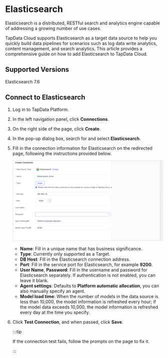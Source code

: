 # Elasticsearch



Elasticsearch is a distributed, RESTful search and analytics engine capable of addressing a growing number of use cases.

TapData Cloud supports Elasticsearch as a target data source to help you quickly build data pipelines for scenarios such as log data write analytics, content management, and search analytics.  This article provides a comprehensive guide on how to add Elasticsearch to TapData Cloud.

## Supported Versions

Elasticsearch 7.6

## Connect to Elasticsearch

1. Log in to TapData Platform.

2. In the left navigation panel, click **Connections**.

3. On the right side of the page, click **Create**.

4. In the pop-up dialog box, search for and select **Elasticsearch**.

5. Fill in the connection information for Elasticsearch on the redirected page, following the instructions provided below.

   ![Elastic Connection Example](../../images/elasticsearch_connection_setting.png)

   * **Name**: Fill in a unique name that has business significance.
   * **Type**: Currently only supported as a Target.
   * **DB Host**: Fill in the Elasticsearch connection address.
   * **Port**: Fill in the service port for Elasticsearch, for example **9200**.
   * **User Name**, **Password**: Fill in the username and password for Elasticsearch separately. If authentication is not enabled, you can leave it blank.
   * **Agent settings**: Defaults to **Platform automatic allocation**, you can also manually specify an agent.
   * **Model load time**: When the number of models in the data source is less than 10,000, the model information is refreshed every hour; if the model data exceeds 10,000, the model information is refreshed every day at the time you specify.

6. Click **Test Connection**, and when passed, click **Save**.

   :::tip

   If the connection test fails, follow the prompts on the page to fix it.

   :::

